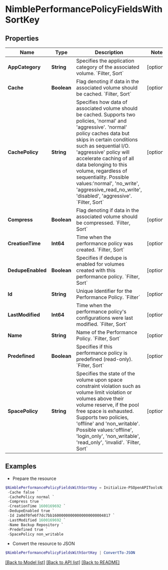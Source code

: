 # NimblePerformancePolicyFieldsWithSortKey
## Properties

Name | Type | Description | Notes
------------ | ------------- | ------------- | -------------
**AppCategory** | **String** | Specifies the application category of the associated volume. &#x60;Filter, Sort&#x60; | [optional] 
**Cache** | **Boolean** | Flag denoting if data in the associated volume should be cached. &#x60;Filter, Sort&#x60; | [optional] 
**CachePolicy** | **String** | Specifies how data of associated volume should be cached. Supports two policies, &#39;normal&#39; and &#39;aggressive&#39;. &#39;normal&#39; policy caches data but skips in certain conditions such as sequential I/O. &#39;aggressive&#39; policy will accelerate caching of all data belonging to this volume, regardless of sequentiality. Possible values:&#39;normal&#39;, &#39;no_write&#39;, &#39;aggressive_read_no_write&#39;, &#39;disabled&#39;, &#39;aggressive&#39;. &#x60;Filter, Sort&#x60; | [optional] 
**Compress** | **Boolean** | Flag denoting if data in the associated volume should be compressed. &#x60;Filter, Sort&#x60; | [optional] 
**CreationTime** | **Int64** | Time when the performance policy was created. &#x60;Filter, Sort&#x60; | [optional] 
**DedupeEnabled** | **Boolean** | Specifies if dedupe is enabled for volumes created with this performance policy. &#x60;Filter, Sort&#x60; | [optional] 
**Id** | **String** | Unique Identifier for the Performance Policy. &#x60;Filter&#x60; | [optional] 
**LastModified** | **Int64** | Time when the performance policy&#39;s configurations were last modified. &#x60;Filter, Sort&#x60; | [optional] 
**Name** | **String** | Name of the Performance Policy. &#x60;Filter, Sort&#x60; | [optional] 
**Predefined** | **Boolean** | Specifies if this performance policy is predefined (read-only). &#x60;Filter, Sort&#x60; | [optional] 
**SpacePolicy** | **String** | Specifies the state of the volume upon space constraint violation such as volume limit violation or volumes above their volume reserve, if the pool free space is exhausted. Supports two policies, &#39;offline&#39; and &#39;non_writable&#39;. Possible values:&#39;offline&#39;, &#39;login_only&#39;, &#39;non_writable&#39;, &#39;read_only&#39;, &#39;invalid&#39;. &#x60;Filter, Sort&#x60; | [optional] 

## Examples

- Prepare the resource
```powershell
$NimblePerformancePolicyFieldsWithSortKey = Initialize-PSOpenAPIToolsNimblePerformancePolicyFieldsWithSortKey  -AppCategory Backup `
 -Cache false `
 -CachePolicy normal `
 -Compress true `
 -CreationTime 1600169692 `
 -DedupeEnabled true `
 -Id 2a0df0fe6f7dc7bb16000000000000000000004817 `
 -LastModified 1600169692 `
 -Name Backup Repository `
 -Predefined true `
 -SpacePolicy non_writable
```

- Convert the resource to JSON
```powershell
$NimblePerformancePolicyFieldsWithSortKey | ConvertTo-JSON
```

[[Back to Model list]](../README.md#documentation-for-models) [[Back to API list]](../README.md#documentation-for-api-endpoints) [[Back to README]](../README.md)

